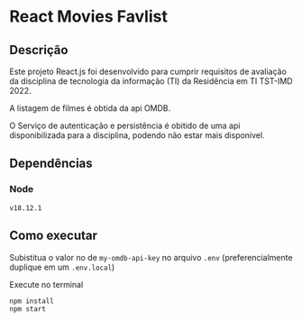 # React Movies Favlist

## Descrição

Este projeto React.js foi desenvolvido para cumprir requisitos de avaliação
da disciplina de tecnologia da informação (TI) da Residência em TI TST-IMD 2022.

A listagem de filmes é obtida da api OMDB.

O Serviço de autenticação e persistência é obitido de uma api disponibilizada
para a disciplina, podendo não estar mais disponível.


## Dependências

### Node
`v18.12.1`

## Como executar

Subistitua o valor no de `my-omdb-api-key` no arquivo `.env` (preferencialmente duplique em um `.env.local`)

Execute no terminal
```sh
npm install
npm start
```
